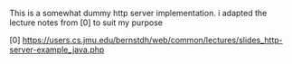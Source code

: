 This is a somewhat dummy http server implementation. i adapted the lecture notes from [0] to suit my purpose

[0] https://users.cs.jmu.edu/bernstdh/web/common/lectures/slides_http-server-example_java.php
